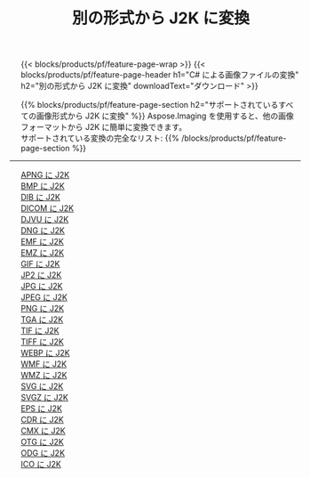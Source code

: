 ﻿---
title: 別の形式から J2K に変換 
weight: 3920
url: /ja/java/conversion/to/j2k 
lang: ja
langdirlevel: 2
locales: zh-hans,ja,it,ru,de,es,fr,nl,id,lt,pl,pt,vi,tr,ko,zh-hant,ar,hi,th,sv,cs,uk,he
description: Aspose.Imaging を使用すると、別のフォーマットから J2K に簡単に変換できます
---

{{< blocks/products/pf/feature-page-wrap >}}
{{< blocks/products/pf/feature-page-header h1="C# による画像ファイルの変換" h2="別の形式から J2K に変換" downloadText="ダウンロード" >}}


{{% blocks/products/pf/feature-page-section  h2="サポートされているすべての画像形式から J2K に変換" %}}
Aspose.Imaging を使用すると、他の画像フォーマットから J2K に簡単に変換できます。
<br/>
サポートされている変換の完全なリスト:
{{% /blocks/products/pf/feature-page-section %}}
<div class="container-fluid productfamilypage bg-gray">
    <div class="convertypes bg-gray agp-content section">
        <div class="container">
		<hr style="margin-left:-20px;"/>
		<div class="row other-converters">
		    <div class='col-md-2 other-converter remove-lp remove-rp'><a href="/imaging/ja/java/conversion/apng-to-j2k" >APNG に J2K</a></div>
<div class='col-md-2 other-converter remove-lp remove-rp'><a href="/imaging/ja/java/conversion/bmp-to-j2k" >BMP に J2K</a></div>
<div class='col-md-2 other-converter remove-lp remove-rp'><a href="/imaging/ja/java/conversion/dib-to-j2k" >DIB に J2K</a></div>
<div class='col-md-2 other-converter remove-lp remove-rp'><a href="/imaging/ja/java/conversion/dicom-to-j2k" >DICOM に J2K</a></div>
<div class='col-md-2 other-converter remove-lp remove-rp'><a href="/imaging/ja/java/conversion/djvu-to-j2k" >DJVU に J2K</a></div>
<div class='col-md-2 other-converter remove-lp remove-rp'><a href="/imaging/ja/java/conversion/dng-to-j2k" >DNG に J2K</a></div>
<div class='col-md-2 other-converter remove-lp remove-rp'><a href="/imaging/ja/java/conversion/emf-to-j2k" >EMF に J2K</a></div>
<div class='col-md-2 other-converter remove-lp remove-rp'><a href="/imaging/ja/java/conversion/emz-to-j2k" >EMZ に J2K</a></div>
<div class='col-md-2 other-converter remove-lp remove-rp'><a href="/imaging/ja/java/conversion/gif-to-j2k" >GIF に J2K</a></div>
<div class='col-md-2 other-converter remove-lp remove-rp'><a href="/imaging/ja/java/conversion/jp2-to-j2k" >JP2 に J2K</a></div>
<div class='col-md-2 other-converter remove-lp remove-rp'><a href="/imaging/ja/java/conversion/jpg-to-j2k" >JPG に J2K</a></div>
<div class='col-md-2 other-converter remove-lp remove-rp'><a href="/imaging/ja/java/conversion/jpeg-to-j2k" >JPEG に J2K</a></div>
<div class='col-md-2 other-converter remove-lp remove-rp'><a href="/imaging/ja/java/conversion/png-to-j2k" >PNG に J2K</a></div>
<div class='col-md-2 other-converter remove-lp remove-rp'><a href="/imaging/ja/java/conversion/tga-to-j2k" >TGA に J2K</a></div>
<div class='col-md-2 other-converter remove-lp remove-rp'><a href="/imaging/ja/java/conversion/tif-to-j2k" >TIF に J2K</a></div>
<div class='col-md-2 other-converter remove-lp remove-rp'><a href="/imaging/ja/java/conversion/tiff-to-j2k" >TIFF に J2K</a></div>
<div class='col-md-2 other-converter remove-lp remove-rp'><a href="/imaging/ja/java/conversion/webp-to-j2k" >WEBP に J2K</a></div>
<div class='col-md-2 other-converter remove-lp remove-rp'><a href="/imaging/ja/java/conversion/wmf-to-j2k" >WMF に J2K</a></div>
<div class='col-md-2 other-converter remove-lp remove-rp'><a href="/imaging/ja/java/conversion/wmz-to-j2k" >WMZ に J2K</a></div>
<div class='col-md-2 other-converter remove-lp remove-rp'><a href="/imaging/ja/java/conversion/svg-to-j2k" >SVG に J2K</a></div>
<div class='col-md-2 other-converter remove-lp remove-rp'><a href="/imaging/ja/java/conversion/svgz-to-j2k" >SVGZ に J2K</a></div>
<div class='col-md-2 other-converter remove-lp remove-rp'><a href="/imaging/ja/java/conversion/eps-to-j2k" >EPS に J2K</a></div>
<div class='col-md-2 other-converter remove-lp remove-rp'><a href="/imaging/ja/java/conversion/cdr-to-j2k" >CDR に J2K</a></div>
<div class='col-md-2 other-converter remove-lp remove-rp'><a href="/imaging/ja/java/conversion/cmx-to-j2k" >CMX に J2K</a></div>
<div class='col-md-2 other-converter remove-lp remove-rp'><a href="/imaging/ja/java/conversion/otg-to-j2k" >OTG に J2K</a></div>
<div class='col-md-2 other-converter remove-lp remove-rp'><a href="/imaging/ja/java/conversion/odg-to-j2k" >ODG に J2K</a></div>
<div class='col-md-2 other-converter remove-lp remove-rp'><a href="/imaging/ja/java/conversion/ico-to-j2k" >ICO に J2K</a></div>
                </div>
        </div>
    </div>
</div>
<br/>

